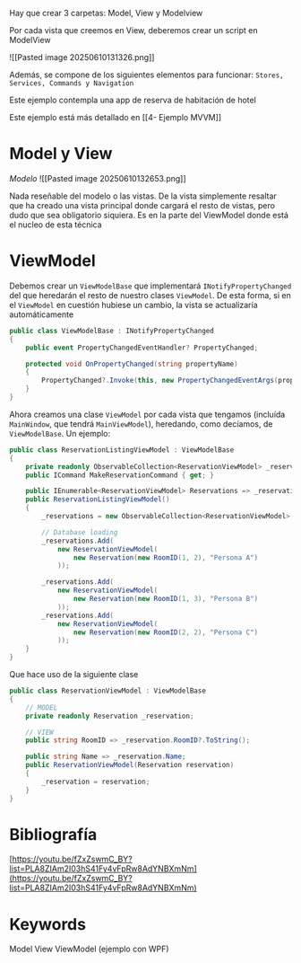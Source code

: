 Hay que crear 3 carpetas: Model, View y Modelview

Por cada vista que creemos en View, deberemos crear un script en ModelView

![[Pasted image 20250610131326.png]]

Además, se compone de los siguientes elementos para funcionar: `Stores, Services, Commands y Navigation`

Este ejemplo contempla una app de reserva de habitación de hotel

Este ejemplo está más detallado en [[4- Ejemplo MVVM]]

# Model y View

_Modelo_
![[Pasted image 20250610132653.png]]

Nada reseñable del modelo o las vistas. De la vista simplemente resaltar que ha creado una vista principal donde cargará el resto de vistas, pero dudo que sea obligatorio siquiera. Es en la parte del ViewModel donde está el nucleo de esta técnica

# ViewModel

Debemos crear un `ViewModelBase` que implementará `INotifyPropertyChanged` del que heredarán el resto de nuestro clases `ViewModel`. De esta forma, si en el `ViewModel` en cuestión hubiese un cambio, la vista se actualizaría automáticamente

```cs 
public class ViewModelBase : INotifyPropertyChanged
{
    public event PropertyChangedEventHandler? PropertyChanged;

    protected void OnPropertyChanged(string propertyName)
    {
        PropertyChanged?.Invoke(this, new PropertyChangedEventArgs(propertyName));
    }
}
``` 

Ahora creamos una clase `ViewModel` por cada vista que tengamos (incluída `MainWindow`, que tendrá `MainViewModel`), heredando, como decíamos, de `ViewModelBase`. Un ejemplo:

```cs 
public class ReservationListingViewModel : ViewModelBase
{
    private readonly ObservableCollection<ReservationViewModel> _reservations;
    public ICommand MakeReservationCommand { get; }

    public IEnumerable<ReservationViewModel> Reservations => _reservations;
    public ReservationListingViewModel()
    {
        _reservations = new ObservableCollection<ReservationViewModel>();

        // Database loading
        _reservations.Add(
            new ReservationViewModel(
                new Reservation(new RoomID(1, 2), "Persona A")
            ));

        _reservations.Add(
            new ReservationViewModel(
                new Reservation(new RoomID(1, 3), "Persona B")
            ));
        _reservations.Add(
            new ReservationViewModel(
                new Reservation(new RoomID(2, 2), "Persona C")
            ));
    }
}
``` 

Que hace uso de la siguiente clase

```cs 
public class ReservationViewModel : ViewModelBase
{
    // MODEL
    private readonly Reservation _reservation;

    // VIEW
    public string RoomID => _reservation.RoomID?.ToString();

    public string Name => _reservation.Name;
    public ReservationViewModel(Reservation reservation)
    {
        _reservation = reservation;
    }
}
``` 

# Bibliografía

[https://youtu.be/fZxZswmC_BY?list=PLA8ZIAm2I03hS41Fy4vFpRw8AdYNBXmNm](https://youtu.be/fZxZswmC_BY?list=PLA8ZIAm2I03hS41Fy4vFpRw8AdYNBXmNm)


# Keywords

Model View ViewModel (ejemplo con WPF)